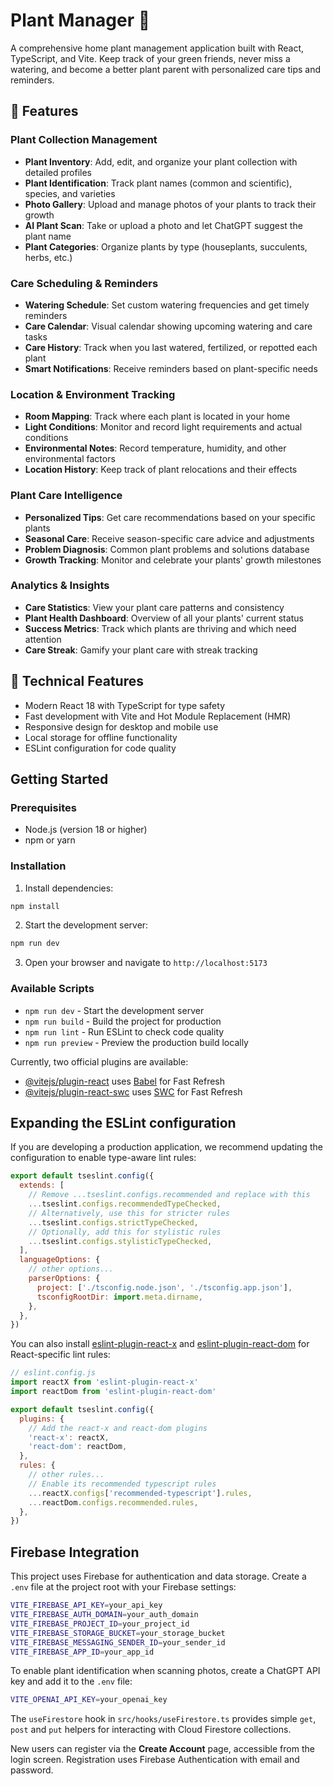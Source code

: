 # Plant Manager 🌱

A comprehensive home plant management application built with React, TypeScript, and Vite. Keep track of your green friends, never miss a watering, and become a better plant parent with personalized care tips and reminders.

## 🌿 Features

### Plant Collection Management
- **Plant Inventory**: Add, edit, and organize your plant collection with detailed profiles
- **Plant Identification**: Track plant names (common and scientific), species, and varieties
- **Photo Gallery**: Upload and manage photos of your plants to track their growth
- **AI Plant Scan**: Take or upload a photo and let ChatGPT suggest the plant name
- **Plant Categories**: Organize plants by type (houseplants, succulents, herbs, etc.)

### Care Scheduling & Reminders
- **Watering Schedule**: Set custom watering frequencies and get timely reminders
- **Care Calendar**: Visual calendar showing upcoming watering and care tasks
- **Care History**: Track when you last watered, fertilized, or repotted each plant
- **Smart Notifications**: Receive reminders based on plant-specific needs

### Location & Environment Tracking
- **Room Mapping**: Track where each plant is located in your home
- **Light Conditions**: Monitor and record light requirements and actual conditions
- **Environmental Notes**: Record temperature, humidity, and other environmental factors
- **Location History**: Keep track of plant relocations and their effects

### Plant Care Intelligence
- **Personalized Tips**: Get care recommendations based on your specific plants
- **Seasonal Care**: Receive season-specific care advice and adjustments
- **Problem Diagnosis**: Common plant problems and solutions database
- **Growth Tracking**: Monitor and celebrate your plants' growth milestones

### Analytics & Insights
- **Care Statistics**: View your plant care patterns and consistency
- **Plant Health Dashboard**: Overview of all your plants' current status
- **Success Metrics**: Track which plants are thriving and which need attention
- **Care Streak**: Gamify your plant care with streak tracking

## 🚀 Technical Features

- Modern React 18 with TypeScript for type safety
- Fast development with Vite and Hot Module Replacement (HMR)
- Responsive design for desktop and mobile use
- Local storage for offline functionality
- ESLint configuration for code quality

## Getting Started

### Prerequisites

- Node.js (version 18 or higher)
- npm or yarn

### Installation

1. Install dependencies:
```bash
npm install
```

2. Start the development server:
```bash
npm run dev
```

3. Open your browser and navigate to `http://localhost:5173`

### Available Scripts

- `npm run dev` - Start the development server
- `npm run build` - Build the project for production
- `npm run lint` - Run ESLint to check code quality
- `npm run preview` - Preview the production build locally

Currently, two official plugins are available:

- [@vitejs/plugin-react](https://github.com/vitejs/vite-plugin-react/blob/main/packages/plugin-react) uses [Babel](https://babeljs.io/) for Fast Refresh
- [@vitejs/plugin-react-swc](https://github.com/vitejs/vite-plugin-react/blob/main/packages/plugin-react-swc) uses [SWC](https://swc.rs/) for Fast Refresh

## Expanding the ESLint configuration

If you are developing a production application, we recommend updating the configuration to enable type-aware lint rules:

```js
export default tseslint.config({
  extends: [
    // Remove ...tseslint.configs.recommended and replace with this
    ...tseslint.configs.recommendedTypeChecked,
    // Alternatively, use this for stricter rules
    ...tseslint.configs.strictTypeChecked,
    // Optionally, add this for stylistic rules
    ...tseslint.configs.stylisticTypeChecked,
  ],
  languageOptions: {
    // other options...
    parserOptions: {
      project: ['./tsconfig.node.json', './tsconfig.app.json'],
      tsconfigRootDir: import.meta.dirname,
    },
  },
})
```

You can also install [eslint-plugin-react-x](https://github.com/Rel1cx/eslint-react/tree/main/packages/plugins/eslint-plugin-react-x) and [eslint-plugin-react-dom](https://github.com/Rel1cx/eslint-react/tree/main/packages/plugins/eslint-plugin-react-dom) for React-specific lint rules:

```js
// eslint.config.js
import reactX from 'eslint-plugin-react-x'
import reactDom from 'eslint-plugin-react-dom'

export default tseslint.config({
  plugins: {
    // Add the react-x and react-dom plugins
    'react-x': reactX,
    'react-dom': reactDom,
  },
  rules: {
    // other rules...
    // Enable its recommended typescript rules
    ...reactX.configs['recommended-typescript'].rules,
    ...reactDom.configs.recommended.rules,
  },
})
```

## Firebase Integration

This project uses Firebase for authentication and data storage. Create a `.env` file at the project root with your Firebase settings:

```bash
VITE_FIREBASE_API_KEY=your_api_key
VITE_FIREBASE_AUTH_DOMAIN=your_auth_domain
VITE_FIREBASE_PROJECT_ID=your_project_id
VITE_FIREBASE_STORAGE_BUCKET=your_storage_bucket
VITE_FIREBASE_MESSAGING_SENDER_ID=your_sender_id
VITE_FIREBASE_APP_ID=your_app_id
```

To enable plant identification when scanning photos, create a ChatGPT API key and add it to the `.env` file:

```bash
VITE_OPENAI_API_KEY=your_openai_key
```

The `useFirestore` hook in `src/hooks/useFirestore.ts` provides simple `get`, `post` and `put` helpers for interacting with Cloud Firestore collections.

New users can register via the **Create Account** page, accessible from the login screen. Registration uses Firebase Authentication with email and password.
